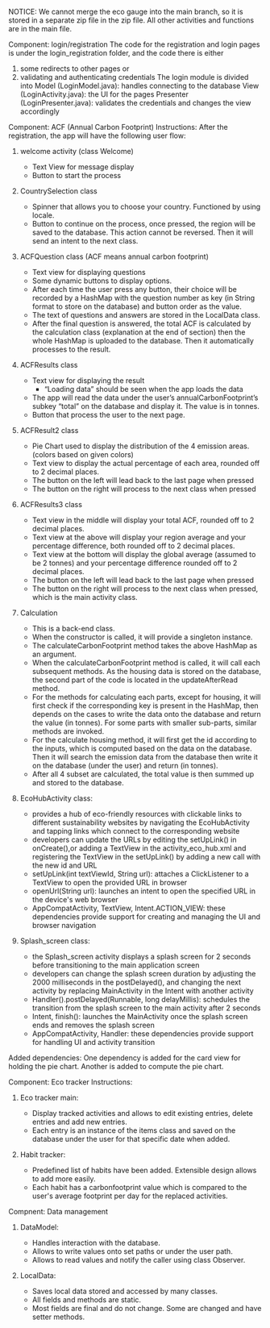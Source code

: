 NOTICE: We cannot merge the eco gauge into the main branch, so it is stored in a separate zip file in the zip file. 
All other activities and functions are in the main file.

Component: login/registration
The code for the registration and login pages is under the login_registration folder, and the code there is either 
1) some redirects to other pages
or
2) validating and authenticating credentials
The login module is divided into 
Model (LoginModel.java):  handles connecting to the database
View (LoginActivity.java): the UI for the pages 
Presenter (LoginPresenter.java): validates the credentials and changes the view accordingly

Component: ACF (Annual Carbon Footprint)
Instructions:
After the registration, the app will have the following user flow:
1. welcome activity (class Welcome)
    * Text View for message display
    * Button to start the process

2. CountrySelection class 
    * Spinner that allows you to choose your country. Functioned by using locale.
    * Button to continue on the process, once pressed, the region will be saved to the database. This action cannot be reversed. Then it will send an intent to the next class.

3. ACFQuestion class (ACF means annual carbon footprint)
    * Text view for displaying questions
    * Some dynamic buttons to display options. 
    * After each time the user press any button, their choice will be recorded by a HashMap with the question number as key (in String format to store on the database) and button order as the value. 
    * The text of questions and answers are stored in the LocalData class. 
    * After the final question is answered, the total ACF is calculated by the calculation class (explanation at the end of section) then the whole HashMap is uploaded to the database. Then it automatically processes to the result.

4. ACFResults class
    * Text view for displaying the result
        * “Loading data” should be seen when the app loads the data
    * The app will read the data under the user’s annualCarbonFootprint’s subkey “total” on the database and display it. The value is in tonnes.
    * Button that process the user to the next page.

5. ACFResult2 class
    * Pie Chart used to display the distribution of the 4 emission areas. (colors based on given colors)
    * Text view to display the actual percentage of each area, rounded off to 2 decimal places.
    * The button on the left will lead back to the last page when pressed
    * The button on the right will process to the next class when pressed

6. ACFResults3 class
    * Text view in the middle will display your total ACF, rounded off to 2 decimal places.
    * Text view at the above will display your region average and your percentage difference, both rounded off to 2 decimal places.
    * Text view at the bottom will display the global average (assumed to be 2 tonnes) and your percentage difference rounded off to 2 decimal places.
    * The button on the left will lead back to the last page when pressed
    * The button on the right will process to the next class when pressed, which is the main activity class.

7. Calculation
    * This is a back-end class.
    * When the constructor is called, it will provide a singleton instance.
    * The calculateCarbonFootprint method takes the above HashMap as an argument.
    * When the calculateCarbonFootprint method is called, it will call each subsequent methods. As the housing data is stored on the database, the second part of the code is located in the updateAfterRead method.
    * For the methods for calculating each parts, except for housing, it will first check if the corresponding key is present in the HashMap, then depends on the cases to write the data onto the database and return the value (in tonnes). For some parts with smaller sub-parts, similar methods are invoked.
    * For the calculate housing method, it will first get the id according to the inputs, which is computed based on the data on the database. Then it will search the emission data from the database then write it on the database (under the user) and return (in tonnes).
    * After all 4 subset are calculated, the total value is then summed up and stored to the database.

8. EcoHubActivity class:
   * provides a hub of eco-friendly resources with clickable links to different sustainability websites by navigating the EcoHubActivity and tapping links which connect to the corresponding website
   * developers can update the URLs by editing the setUpLink() in onCreate(),or adding a TextView in the activity_eco_hub.xml and registering the TextView in the setUpLink() by adding a new call with the new id and URL
   * setUpLink(int textViewId, String url): attaches a ClickListener to a TextView to open the provided URL in browser
   * openUrl(String url): launches an intent to open the specified URL in the device's web browser
   * AppCompatActivity, TextView, Intent.ACTION_VIEW: these dependencies provide support for creating and managing the UI and browser navigation

9. Splash_screen class:
   * the Splash_screen activity displays a splash screen for 2 seconds before transitioning to the main application screen
   * developers can change the splash screen duration by adjusting the 2000 milliseconds in the postDelayed(), and changing the next activity by replacing MainActivity in the Intent with another activity
   * Handler().postDelayed(Runnable, long delayMillis): schedules the transition from the splash screen to the main activity after 2 seconds
   * Intent, finish(): launches the MainActivity once the splash screen ends and removes the splash screen
   * AppCompatActivity, Handler: these dependencies provide support for handling UI and activity transition


Added dependencies:
One dependency is added for the card view for holding the pie chart. Another is added to compute the pie chart.

Component: Eco tracker
Instructions:
1. Eco tracker main:
   * Display tracked activities and allows to edit existing entries, delete entries and add new entries.
   * Each entry is an instance of the items class and saved on the database under the user for that specific date when added.
  
2. Habit tracker:
   * Predefined list of habits have been added. Extensible design allows to add more easily.
   * Each habit has a carbonfootprint value which is compared to the user's average footprint per day for the replaced activities.

Compnent: Data management
1. DataModel:
   * Handles interaction with the database.
   * Allows to write values onto set paths or under the user path.
   * Allows to read values and notify the caller using class Observer.
  
2. LocalData:
   * Saves local data stored and accessed by many classes.
   * All fields and methods are static.
   * Most fields are final and do not change. Some are changed and have setter methods.
